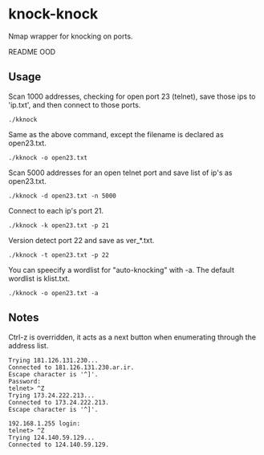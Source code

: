 # knock-knock

Nmap wrapper for knocking on ports.

README OOD

## Usage

Scan 1000 addresses, checking for open port 23 (telnet), save those ips to 'ip.txt', and then connect to those ports.
```
./kknock
```
Same as the above command, except the filename is declared as open23.txt.
```
./kknock -o open23.txt
```
Scan 5000 addresses for an open telnet port and save list of ip's as open23.txt.
```
./kknock -d open23.txt -n 5000
```
Connect to each ip's port 21.
```
./kknock -k open23.txt -p 21
```
Version detect port 22 and save as ver_*.txt.
```
./kknock -t open23.txt -p 22
```
You can speecify a wordlist for "auto-knocking" with -a. The default wordlist is klist.txt.
```
./kknock -o open23.txt -a
```

## Notes

Ctrl-z is overridden, it acts as a next button when enumerating through the address list.

```
Trying 181.126.131.230...
Connected to 181.126.131.230.ar.ir.
Escape character is '^]'.
Password:
telnet> ^Z
Trying 173.24.222.213...
Connected to 173.24.222.213.
Escape character is '^]'.

192.168.1.255 login:
telnet> ^Z
Trying 124.140.59.129...
Connected to 124.140.59.129.
```
